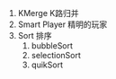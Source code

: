 1. KMerge K路归并
1. Smart Player 精明的玩家
1. Sort 排序
    1. bubbleSort
    1. selectionSort
    1. quikSort


